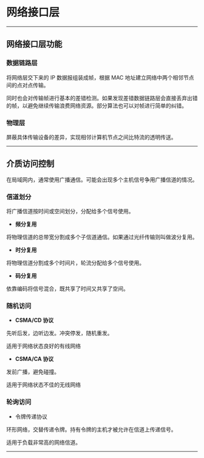 # 网络接口层

---

## 网络接口层功能

### 数据链路层

将网络层交下来的 IP 数据报组装成帧，根据 MAC 地址建立网络中两个相邻节点间的点对点传输。

同时也会对传输帧进行基本的差错检测。如果发现差错数据链路层会直接丢弃出错的帧，以避免继续传输浪费网络资源。部分算法也可以对帧进行简单的纠错。

### 物理层

屏蔽具体传输设备的差异，实现相邻计算机节点之间比特流的透明传送。

--- 

## 介质访问控制

在局域网内，通常使用广播通信。可能会出现多个主机信号争用广播信道的情况。

### 信道划分

将广播信道按时间或空间划分，分配给多个信号使用。

- **频分复用**

将物理信道的总带宽分割成多个子信道通信。如果通过光纤传输则叫做波分复用。

- **时分复用**

将物理信道分割成多个时间片，轮流分配给多个信号使用。

- **码分复用**

依靠编码将信号混合，既共享了时间又共享了空间。

### 随机访问

- **CSMA/CD 协议**

先听后发，边听边发。冲突停发，随机重发。

适用于网络状态良好的有线网络

- **CSMA/CA 协议**

发前广播，避免碰撞。

适用于网络状态不佳的无线网络

### 轮询访问

- 令牌传递协议

环形网络，交替传递令牌。持有令牌的主机才被允许在信道上传递信号。

适用于负载非常高的网络信道。

---

##  
